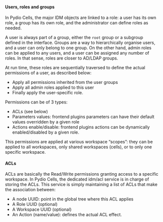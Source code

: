 #### Users, roles and groups

In Pydio Cells, the major IDM objects are linked to a role: a user has its own role, a group has its own role, and the administrator can define roles as needed.  

A user is always part of a group, either the `root` group or a subgroup defined in the interface. Groups are a way to hierarchically organise users, and a user can only belong to one group. On the other hand, admin roles can be applied to any users, and a user can be assigned any number of roles. In that sense, roles are closer to AD/LDAP groups.

At run time, these roles are sequentially traversed to define the actual permissions of a user, as described below:

- Apply all permissions inherited from the user groups
- Apply all admin roles applied to this user
- Finally apply the user-specific role.

Permissions can be of 3 types:

- ACLs (see below)
- Parameters values: frontend plugins parameters can have their default values overridden by a given role
- Actions enable/disable: frontend plugins actions can be dynamically enabled/disabled by a given role.

This permissions are applied at various workspace “scopes”: they can be applied to all workspaces, only shared workspaces (cells), or to only one specific workspace.

#### ACLs

ACLs are basically the Read/Write permissions granting access to a specific workspace. In Pydio Cells, the dedicated idm/acl service is in charge of storing the ACLs. This service is simply maintaining a list of ACLs that make the association between:

- A node UUID: point in the global tree where this ACL applies
- A Role UUID (optional)
- A Workspace UUID (optional)
- An Action (name/value): defines the actual ACL effect.
